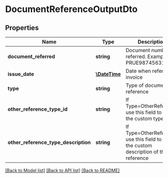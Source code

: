 # DocumentReferenceOutputDto

## Properties
Name | Type | Description | Notes
------------ | ------------- | ------------- | -------------
**document_referred** | **string** | Document number referred. Example: PRUE98745631 | [optional] 
**issue_date** | [**\DateTime**](\DateTime.md) | Date when refered to invoice | [optional] 
**type** | **string** | Type of document reference | [optional] 
**other_reference_type_id** | **string** | If Type&#x3D;OtherReference use this field to set the custom type ID | [optional] 
**other_reference_type_description** | **string** | If Type&#x3D;OtherReference use this field to set the custom description of the reference | [optional] 

[[Back to Model list]](../README.md#documentation-for-models) [[Back to API list]](../README.md#documentation-for-api-endpoints) [[Back to README]](../README.md)


